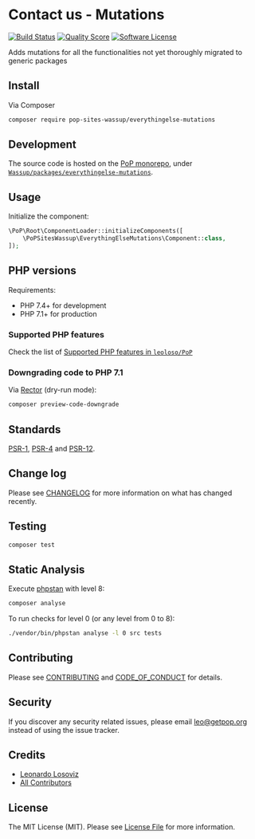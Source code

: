 # Contact us - Mutations

[![Build Status][ico-travis]][link-travis]
[![Quality Score][ico-code-quality]][link-code-quality]
[![Software License][ico-license]](LICENSE.md)

<!--
[![Latest Version on Packagist][ico-version]][link-packagist]
[![Coverage Status][ico-scrutinizer]][link-scrutinizer]
[![Total Downloads][ico-downloads]][link-downloads]
-->

Adds mutations for all the functionalities not yet thoroughly migrated to generic packages

## Install

Via Composer

``` bash
composer require pop-sites-wassup/everythingelse-mutations
```

## Development

The source code is hosted on the [PoP monorepo](https://github.com/leoloso/PoP), under [`Wassup/packages/everythingelse-mutations`](https://github.com/leoloso/PoP/tree/master/layers/Wassup/packages/everythingelse-mutations).

## Usage

Initialize the component:

``` php
\PoP\Root\ComponentLoader::initializeComponents([
    \PoPSitesWassup\EverythingElseMutations\Component::class,
]);
```

## PHP versions

Requirements:

- PHP 7.4+ for development
- PHP 7.1+ for production

### Supported PHP features

Check the list of [Supported PHP features in `leoloso/PoP`](https://github.com/leoloso/PoP/#supported-php-features)

### Downgrading code to PHP 7.1

Via [Rector](https://github.com/rectorphp/rector) (dry-run mode):

```bash
composer preview-code-downgrade
```

## Standards

[PSR-1](https://www.php-fig.org/psr/psr-1), [PSR-4](https://www.php-fig.org/psr/psr-4) and [PSR-12](https://www.php-fig.org/psr/psr-12).

## Change log

Please see [CHANGELOG](CHANGELOG.md) for more information on what has changed recently.

## Testing

``` bash
composer test
```

## Static Analysis

Execute [phpstan](https://github.com/phpstan/phpstan) with level 8:

``` bash
composer analyse
```

To run checks for level 0 (or any level from 0 to 8):

``` bash
./vendor/bin/phpstan analyse -l 0 src tests
```

## Contributing

Please see [CONTRIBUTING](CONTRIBUTING.md) and [CODE_OF_CONDUCT](CODE_OF_CONDUCT.md) for details.

## Security

If you discover any security related issues, please email leo@getpop.org instead of using the issue tracker.

## Credits

- [Leonardo Losoviz][link-author]
- [All Contributors][link-contributors]

## License

The MIT License (MIT). Please see [License File](LICENSE.md) for more information.

[ico-version]: https://img.shields.io/packagist/v/pop-sites-wassup/everythingelse-mutations.svg?style=flat-square
[ico-license]: https://img.shields.io/badge/license-MIT-brightgreen.svg?style=flat-square
[ico-travis]: https://img.shields.io/travis/pop-sites-wassup/everythingelse-mutations/master.svg?style=flat-square
[ico-scrutinizer]: https://img.shields.io/scrutinizer/coverage/g/pop-sites-wassup/everythingelse-mutations.svg?style=flat-square
[ico-code-quality]: https://img.shields.io/scrutinizer/g/pop-sites-wassup/everythingelse-mutations.svg?style=flat-square
[ico-downloads]: https://img.shields.io/packagist/dt/pop-sites-wassup/everythingelse-mutations.svg?style=flat-square

[link-packagist]: https://packagist.org/packages/pop-sites-wassup/everythingelse-mutations
[link-travis]: https://travis-ci.org/pop-sites-wassup/everythingelse-mutations
[link-scrutinizer]: https://scrutinizer-ci.com/g/pop-sites-wassup/everythingelse-mutations/code-structure
[link-code-quality]: https://scrutinizer-ci.com/g/pop-sites-wassup/everythingelse-mutations
[link-downloads]: https://packagist.org/packages/pop-sites-wassup/everythingelse-mutations
[link-author]: https://github.com/leoloso
[link-contributors]: ../../../../../../contributors

